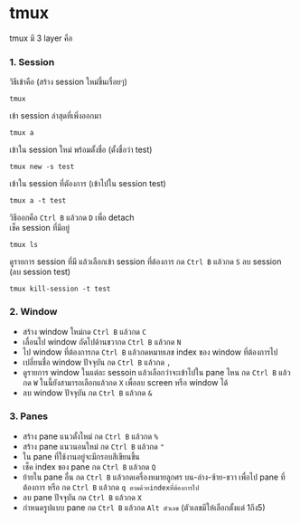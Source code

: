 # tmux
tmux มี 3 layer คือ
### 1. Session
วิธีเข้าคือ (สร้าง session ใหม่ขึ้นเรื่อยๆ)
```
tmux
```
เข้า session ล่าสุดที่เพิ่งออกมา
```
tmux a
```
เข้าใน session ใหม่ พร้อมตั้งชื่อ (ตั้งชื่อว่า test)
```
tmux new -s test
```
เข้าใน session ที่ตัองการ (เข้าไปใน session test)
```
tmux a -t test
```
วิธีออกคือ `Ctrl B` แล้วกด `D` เพื่อ detach   
เช็ค session ที่มีอยู่
```
tmux ls
```
ดูรายการ session ที่มี แล้วเลือกเข้า session ที่ต้องการ กด `Ctrl B` แล้วกด `S`
ลบ session (ลบ session test)
```
tmux kill-session -t test
```
### 2. Window
* สร้าง window ใหม่กด `Ctrl B` แล้วกด `C`
* เลื่อนไป window ถัดไปด้านขวากด `Ctrl B` แล้วกด `N`
* ไป window ที่ต้องการกด  `Ctrl B` แล้วกดหมายเลข index ของ window ที่ต้องการไป
* เปลี่ยนชื่อ window ปัจจุบัน กด `Ctrl B` แล้วกด `,`
* ดูรายการ window ในแต่ละ sessoin แล้วเลือกว่าจะเข้าไปใน pane ไหน กด  `Ctrl B` แล้วกด `W` ในนี้ยังสามารถเลือกแล้วกด `X` เพื่อลบ screen หรือ window ได้
* ลบ window ปัจจุบัน กด `Ctrl B` แล้วกด `&`
### 3. Panes
* สร้าง pane แนวตั้งใหม่ กด `Ctrl B` แล้วกด `%`   
* สร้าง pane แนวนอนใหม่ กด `Ctrl B` แล้วกด `"`   
* ใน pane ที่ใช้งานอยู่จะมีกรอบสีเขียนขึ้น   
* เช็ค index ของ pane กด `Ctrl B` แล้วกด `Q`   
* ย้ายใน pane อื่น กด `Ctrl B` แล้วกดเครื่องหมายลูกศร บน-ล่าง-ซ้าย-ขวา เพื่อไป pane ที่ต้องการ หรือ กด `Ctrl B` แล้วกด `q ตามด้วยindexที่ต้องการไป`
* ลบ pane ปัจจุบัน กด `Ctrl B` แล้วกด `X` 
* กำหนดรูปแบบ pane กด  `Ctrl B` แล้วกด `Alt ตัวเลข` (ตัวเลขมีให้เลือกตั้งแต่ 1ถึง5)
